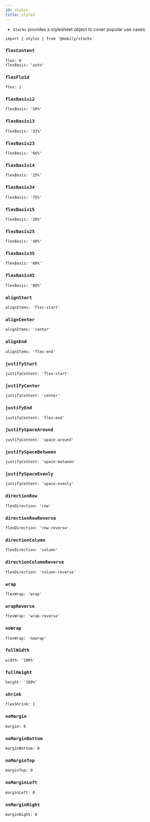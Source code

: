 ```yaml
---
id: styles
title: styles
---
```


- `Stacks` provides a stylesheet object to cover popular use cases

```tsx
import { styles } from '@mobily/stacks'
```

### `flexContent`

```tsx
flex: 0
flexBasis: 'auto'
```

### `flexFluid`

```tsx
flex: 1
```

### `flexBasis12`

```tsx
flexBasis: '50%'
```

### `flexBasis13`

```tsx
flexBasis: '33%'
```

### `flexBasis23`

```tsx
flexBasis: '66%'
```

### `flexBasis14`

```tsx
flexBasis: '25%'
```

### `flexBasis34`

```tsx
flexBasis: '75%'
```

### `flexBasis15`

```tsx
flexBasis: '20%'
```

### `flexBasis25`

```tsx
flexBasis: '40%'
```

### `flexBasis35`

```tsx
flexBasis: '60%'
```

### `flexBasis45`

```tsx
flexBasis: '80%'
```

### `alignStart`

```tsx
alignItems: 'flex-start'
```

### `alignCenter`

```tsx
alignItems: 'center'
```

### `alignEnd`

```tsx
alignItems: 'flex-end'
```

### `justifyStart`

```tsx
justifyContent: 'flex-start'
```

### `justifyCenter`

```tsx
justifyContent: 'center'
```

### `justifyEnd`

```tsx
justifyContent: 'flex-end'
```

### `justifySpaceAround`

```tsx
justifyContent: 'space-around'
```

### `justifySpaceBetween`

```tsx
justifyContent: 'space-between'
```

### `justifySpaceEvenly`

```tsx
justifyContent: 'space-evenly'
```

### `directionRow`

```tsx
flexDirection: 'row'
```

### `directionRowReverse`

```tsx
flexDirection: 'row-reverse'
```

### `directionColumn`

```tsx
flexDirection: 'column'
```

### `directionColumnReverse`

```tsx
flexDirection: 'column-reverse'
```

### `wrap`

```tsx
flexWrap: 'wrap'
```

### `wrapReverse`

```tsx
flexWrap: 'wrap-reverse'
```

### `noWrap`

```tsx
flexWrap: 'nowrap'
```

### `fullWidth`

```tsx
width: '100%'
```

### `fullHeight`

```tsx
height: '100%'
```

### `shrink`

```tsx
flexShrink: 1
```

### `noMargin`

```tsx
margin: 0
```

### `noMarginBottom`

```tsx
marginBottom: 0
```

### `noMarginTop`

```tsx
marginTop: 0
```

### `noMarginLeft`

```tsx
marginLeft: 0
```

### `noMarginRight`

```tsx
marginRight: 0
```

